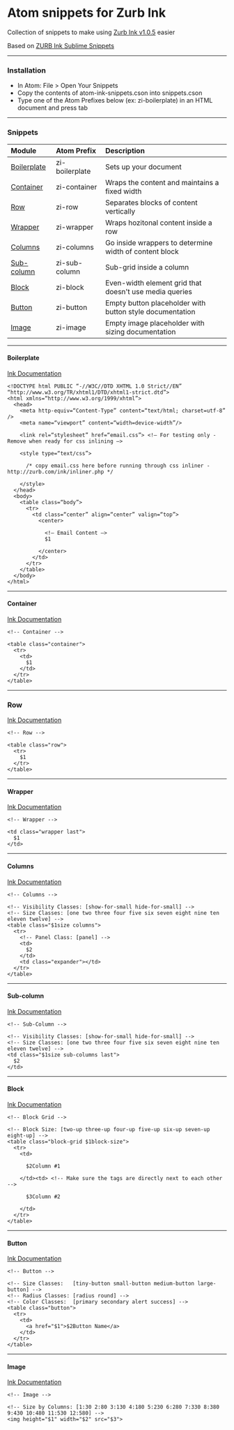 
# Atom snippets for Zurb Ink

Collection of snippets to make using [Zurb Ink v1.0.5](http://zurb.com/ink/) easier

Based on [ZURB Ink Sublime Snippets](https://github.com/christianrojas/zurb-ink-sublime-snippets)

---
### Installation
- In Atom: File > Open Your Snippets
- Copy the contents of atom-ink-snippets.cson into snippets.cson
- Type one of the Atom Prefixes below (ex: zi-boilerplate) in an HTML document and press tab

---
### Snippets
| Module | Atom Prefix | Description  |
|:------------- | :------------- | :----------- |
| [Boilerplate](#boilerplate) | zi-boilerplate |  Sets up your document |
| [Container](#Container) | zi-container | Wraps the content and maintains a fixed width  |
| [Row](#Row) | zi-row | Separates blocks of content vertically  |
| [Wrapper](#Wrapper) | zi-wrapper | Wraps hozitonal content inside a row  |
| [Columns](#Columns) | zi-columns | Go inside wrappers to determine width of content block  |
| [Sub-column](#Sub-column) | zi-sub-column | Sub-grid inside a column  |
| [Block](#Block) | zi-block | Even-width element grid that doesn't use media queries  |
| [Button](#Button) | zi-button | Empty button placeholder with button style documentation  |
| [Image](#Image) | zi-image | Empty image placeholder with sizing documentation |

---

#### <a name="boilerplate"></a>Boilerplate 
[Ink Documentation](http://zurb.com/ink/docs.php#start)
```
<!DOCTYPE html PUBLIC “-//W3C//DTD XHTML 1.0 Strict//EN” “http://www.w3.org/TR/xhtml1/DTD/xhtml1-strict.dtd”>
<html xmlns=“http://www.w3.org/1999/xhtml”>
  <head>
    <meta http-equiv=“Content-Type” content=“text/html; charset=utf-8” />
    <meta name=“viewport” content=“width=device-width”/>

    <link rel=“stylesheet” href=“email.css”> <!— For testing only - Remove when ready for css inlining —>

    <style type=“text/css”>

      /* copy email.css here before running through css inliner - http://zurb.com/ink/inliner.php */

    </style>
  </head>
  <body>
    <table class=“body”>
      <tr>
        <td class=“center” align=“center” valign=“top”>
          <center>

            <!— Email Content —>
            $1

          </center>
        </td>
      </tr>
    </table>
  </body>
</html>
```
---

#### <a name="Container"></a>Container
[Ink Documentation](http://zurb.com/ink/docs.php#grid)
```
<!-- Container -->

<table class="container">
  <tr>
    <td>
      $1
    </td>
  </tr>
</table>
```

---

### <a name="Row">Row
[Ink Documentation](http://zurb.com/ink/docs.php#grid)
```
<!-- Row -->

<table class="row">
  <tr>
    $1
  </tr>
</table>
```


---

#### <a name="Wrapper"></a>Wrapper
[Ink Documentation](http://zurb.com/ink/docs.php#grid)
```
<!-- Wrapper -->

<td class="wrapper last">
  $1
</td>
```
---

#### <a name="Columns"></a>Columns
[Ink Documentation](http://zurb.com/ink/docs.php#grid)
```
<!-- Columns -->

<!-- Visibility Classes: [show-for-small hide-for-small] -->
<!-- Size Classes: [one two three four five six seven eight nine ten eleven twelve] -->
<table class="$1size columns">
  <tr>
    <!-- Panel Class: [panel] -->
    <td>
      $2
    </td>
    <td class="expander"></td>
  </tr>
</table>
```
---

#### <a name="Sub-column"></a>Sub-column
[Ink Documentation](http://zurb.com/ink/docs.php#sub-grid)
```
<!-- Sub-Column -->

<!-- Visibility Classes: [show-for-small hide-for-small] -->
<!-- Size Classes: [one two three four five six seven eight nine ten eleven twelve] -->
<td class="$1size sub-columns last">
  $2
</td>
```
---

#### <a name="Block"></a>Block
[Ink Documentation](http://zurb.com/ink/docs.php#block-grid)
```
<!-- Block Grid -->

<!-- Block Size: [two-up three-up four-up five-up six-up seven-up eight-up] -->
<table class="block-grid $1block-size">
  <tr>
    <td>

      $2Column #1

    </td><td> <!-- Make sure the tags are directly next to each other -->

      $3Column #2

    </td>
  </tr>
</table>
```
---

#### <a name="Button"></a>Button
[Ink Documentation](http://zurb.com/ink/docs.php#buttons)
```
<!-- Button -->

<!-- Size Classes:   [tiny-button small-button medium-button large-button] -->
<!-- Radius Classes: [radius round] -->
<!-- Color Classes:  [primary secondary alert success] -->
<table class="button">
  <tr>
    <td>
      <a href="$1">$2Button Name</a>
    </td>
  </tr>
</table>
```
---

#### <a name="Image"></a>Image
[Ink Documentation](http://zurb.com/ink/docs.php#images)
```
<!-- Image -->

<!-- Size by Columns: [1:30 2:80 3:130 4:180 5:230 6:280 7:330 8:380 9:430 10:480 11:530 12:580] -->
<img height="$1" width="$2" src="$3">
```
